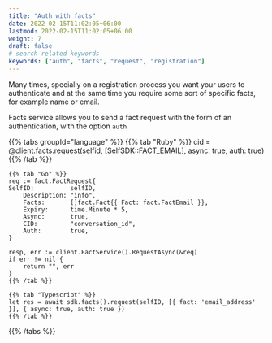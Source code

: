 ```yaml
---
title: "Auth with facts"
date: 2022-02-15T11:02:05+06:00
lastmod: 2022-02-15T11:02:05+06:00
weight: 7
draft: false
# search related keywords
keywords: ["auth", "facts", "request", "registration"]
---
```


Many times, specially on a registration process you want your users to authenticate and at the same time you require some sort of specific facts, for example name or email.

Facts service allows you to send a fact request with the form of an authentication, with the option `auth`

{{% tabs groupId="language" %}}
    {{% tab "Ruby" %}}
    cid = @client.facts.request(selfid, [SelfSDK::FACT_EMAIL], async: true, auth: true)
    {{% /tab %}}

    {{% tab "Go" %}}
    req := fact.FactRequest{
    SelfID:          selfID,
        Description: "info",
        Facts:       []fact.Fact{{ Fact: fact.FactEmail }},
        Expiry:      time.Minute * 5,
        Async:       true,
        CID:         "conversation_id",
        Auth:        true,
    }

    resp, err := client.FactService().RequestAsync(&req)
    if err != nil {
        return "", err
    }
    {{% /tab %}}

    {{% tab "Typescript" %}}
    let res = await sdk.facts().request(selfID, [{ fact: 'email_address' }], { async: true, auth: true })
    {{% /tab %}}
{{% /tabs %}}